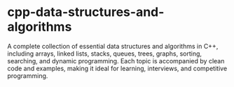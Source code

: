 # cpp-data-structures-and-algorithms
A complete collection of essential data structures and algorithms in C++, including arrays, linked lists, stacks, queues, trees, graphs, sorting, searching, and dynamic programming. Each topic is accompanied by clean code and examples, making it ideal for learning, interviews, and competitive programming.
